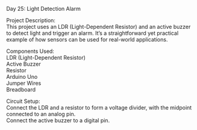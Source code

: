 Day 25: Light Detection Alarm

Project Description:  
This project uses an LDR (Light-Dependent Resistor) and an active buzzer to detect light and trigger an alarm. It’s a straightforward yet practical example of how sensors can be used for real-world applications.

Components Used:  
LDR (Light-Dependent Resistor)  
Active Buzzer  
Resistor  
Arduino Uno      
Jumper Wires  
Breadboard  

Circuit Setup:  
Connect the LDR and a resistor to form a voltage divider, with the midpoint connected to an analog pin.  
Connect the active buzzer to a digital pin.  
